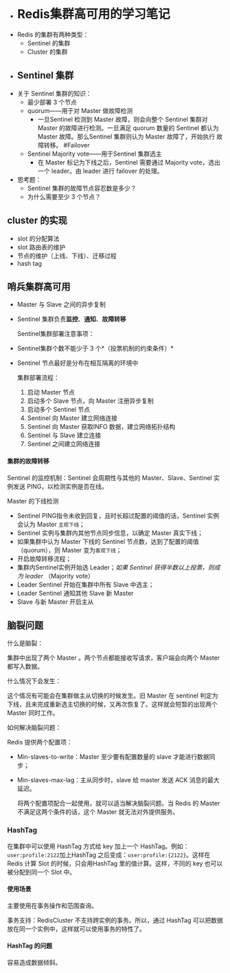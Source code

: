 - # Redis集群高可用的学习笔记
- Redis 的集群有两种类型：
	- Sentinel 的集群
	- Cluster 的集群
- ## Sentinel 集群
- 关于 Sentinel 集群的知识：
	- 最少部署 3 个节点
	- quorum——用于对 Master 做故障检测
		- 一旦Sentinel 检测到 Master 故障，则会向整个 Sentinel 集群对 Master 的故障进行检测。一旦满足 quorum 数量的 Sentinel 都认为 Master 故障。那么Sentinel 集群则认为 Master 故障了，开始执行 故障转移。 #Failover
	- Sentinel Majority vote——用于Sentinel 集群选主
		- 在 Master 标记为下线之后，Sentinel 需要通过 Majority vote，选出一个 leader。由 leader 进行 failover 的处理。
- 思考题：
	- Sentinel 集群的故障节点容忍数是多少？
	- 为什么需要至少 3 个节点？
## cluster 的实现
- slot 的分配算法
- slot 路由表的维护
- 节点的维护（上线、下线）、迁移过程
- hash tag
## 哨兵集群高可用
- Master 与 Slave 之间的异步复制
- Sentinel 集群负责**监控**、**通知**、**故障转移**
  
  
  
  Sentinel集群部署注意事项：
- Sentinel集群个数不能少于 3 个*（投票机制的约束条件）*
- Sentinel 节点最好是分布在相互隔离的环境中
  
  
  
  集群部署流程：
  
  1. 启动 Master 节点
  2. 启动多个 Slave 节点，向 Master 注册异步复制
  3. 启动多个 Sentinel 节点
  4. Sentinel 向 Master 建立网络连接
  5. Sentinel 向 Master 获取INFO 数据，建立网络拓扑结构
  6. Sentinel 与 Slave 建立连接
  7. Sentinel 之间建立网络连接
#### 集群的故障转移

Sentinel 的监控机制：Sentinel 会周期性与其他的 Master、Slave、Sentinel 实例发送 PING，以检测实例是否在线。



Master 的下线检测
- Sentinel PING指令未收到回复，且时长超过配置的阈值的话，Sentinel 实例会认为 Master `主观下线`；
- Sentinel 实例与集群内其他节点同步信息，以确定 Master 真实下线；
- 如果集群中认为 Master 下线的 Sentinel 节点数，达到了配置的阈值（quorum），则 Master 变为`客观下线`；
- 开启故障转移流程；
- 集群内Sentinel实例开始选 Leader；*如果 Sentinel 获得半数以上投票，则成为 leader* （Majority vote）
- Leader Sentinel 开始在集群中所有 Slave 中选主；
- Leader Sentinel 通知其他 Slave 新 Master
- Slave 与新 Master 开启主从
## 脑裂问题

什么是脑裂：

集群中出现了两个 Master 。两个节点都能接收写请求，客户端会向两个 Master 都写入数据。



什么情况下会发生：

这个情况有可能会在集群做主从切换的时候发生。旧 Master 在 sentinel 判定为下线，且未完成重新选主切换的时候，又再次恢复了。这样就会短暂的出现两个 Master 同时工作。



如何解决脑裂问题：

Redis 提供两个配置项：
- Min-slaves-to-write：Master 至少要有配置数量的 slave 才能进行数据同步；
- Min-slaves-max-lag：主从同步时，slave 给 master 发送 ACK 消息的最大延迟。
  
  将两个配置项配合一起使用，就可以适当解决脑裂问题。当 Redis 的 Master 不满足这两个条件的话，这个 Master 就无法对外提供服务。
### HashTag

在集群中可以使用 HashTag 方式给 key 加上一个 HashTag。例如：`user:profile:2122`加上HashTag 之后变成：`user:profile:{2122}`。这样在 Redis 计算 Slot 的时候，只会用HashTag 里的值计算。这样，不同的 key 也可以被分配到同一个 Slot 中。
#### 使用场景

主要使用在事务操作和范围查询。

事务支持：RedisCluster 不支持跨实例的事务。所以，通过 HashTag 可以把数据放在同一个实例中，这样就可以使用事务的特性了。
#### HashTag 的问题

容易造成数据倾斜。